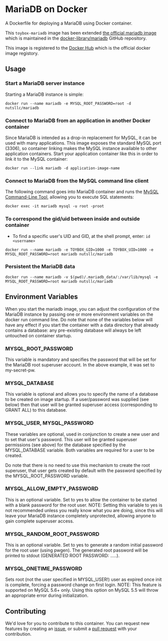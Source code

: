 # MariaDB on Docker

A Dockerfile for deploying a MariaDB using Docker container.

This ``toybox-mariadb`` image has been extended [the official mariadb image](https://hub.docker.com/_/mariadb/) which is maintained in the [docker-library/mariadb](https://github.com/docker-library/mariadb/) GitHub repository.

This image is registered to the [Docker Hub](https://hub.docker.com/r/nutsllc/toybox-mariadb/) which is the official docker image registory.

## Usage

### Start a MariaDB server instance

Starting a MariaDB instance is simple:

``docker run --name mariadb -e MYSQL_ROOT_PASSWORD=root -d nutsllc/mariadb``

### Connect to MariaDB from an application in another Docker container

Since MariaDB is intended as a drop-in replacement for MySQL, it can be used with many applications. This image exposes the standard MySQL port (3306), so container linking makes the MySQL instance available to other application containers. Start your application container like this in order to link it to the MySQL container:

``docker run --link mariadb -d application-image-name``

### Connect to MariaDB from the MySQL command line client

The following command goes into MariaDB container and runs the [MySQL Command-Line Tool](http://dev.mysql.com/doc/refman/5.7/en/mysql.html), allowing you to execute SQL statements:

``docker exec -it mariadb mysql -u root -proot``

### To correspond the gid/uid between inside and outside container

* To find a specific user's UID and GID, at the shell prompt, enter: ``id <username>``

``docker run --name mariadb -e TOYBOX_GID=1000 -e TOYBOX_UID=1000 -e MYSQL_ROOT_PASSWORD=root mariadb nutsllc/mariadb``

### Persistent the MariaDB data

``docker run --name mariadb -v $(pwd)/.mariadb_data/:/var/lib/mysql -e MYSQL_ROOT_PASSWORD=root mariadb nutsllc/mariadb``

## Environment Variables

When you start the mariadb image, you can adjust the configuration of the MariaDB instance by passing one or more environment variables on the docker run command line. Do note that none of the variables below will have any effect if you start the container with a data directory that already contains a database: any pre-existing database will always be left untouched on container startup.

### MYSQL_ROOT_PASSWORD

This variable is mandatory and specifies the password that will be set for the MariaDB root superuser account. In the above example, it was set to my-secret-pw.

### MYSQL_DATABASE

This variable is optional and allows you to specify the name of a database to be created on image startup. If a user/password was supplied (see below) then that user will be granted superuser access (corresponding to GRANT ALL) to this database.

### MYSQL_USER, MYSQL_PASSWORD

These variables are optional, used in conjunction to create a new user and to set that user's password. This user will be granted superuser permissions (see above) for the database specified by the MYSQL_DATABASE variable. Both variables are required for a user to be created.

Do note that there is no need to use this mechanism to create the root superuser, that user gets created by default with the password specified by the MYSQL_ROOT_PASSWORD variable.

### MYSQL_ALLOW_EMPTY_PASSWORD

This is an optional variable. Set to yes to allow the container to be started with a blank password for the root user. NOTE: Setting this variable to yes is not recommended unless you really know what you are doing, since this will leave your MariaDB instance completely unprotected, allowing anyone to gain complete superuser access.

### MYSQL_RANDOM_ROOT_PASSWORD

This is an optional variable. Set to yes to generate a random initial password for the root user (using pwgen). The generated root password will be printed to stdout (GENERATED ROOT PASSWORD: .....).

### MYSQL_ONETIME_PASSWORD

Sets root (not the user specified in MYSQL_USER!) user as expired once init is complete, forcing a password change on first login. NOTE: This feature is supported on MySQL 5.6+ only. Using this option on MySQL 5.5 will throw an appropriate error during initialization.

## Contributing

We'd love for you to contribute to this container. You can request new features by creating an [issue](https://github.com/nutsllc/toybox-apache2/issues), or submit a [pull request](https://github.com/nutsllc/toybox-apache2/pulls) with your contribution.